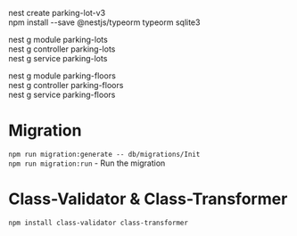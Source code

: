 nest create parking-lot-v3  
npm install --save @nestjs/typeorm typeorm sqlite3

nest g module parking-lots  
nest g controller parking-lots  
nest g service parking-lots

nest g module parking-floors  
nest g controller parking-floors  
nest g service parking-floors

# Migration

`npm run migration:generate -- db/migrations/Init`  
`npm run migration:run` - Run the migration

# Class-Validator & Class-Transformer

`npm install class-validator class-transformer`
